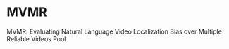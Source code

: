 # MVMR
MVMR: Evaluating Natural Language Video Localization Bias over Multiple Reliable Videos Pool
